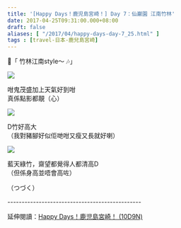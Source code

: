```yaml
---
title: '[Happy Days！鹿児島宮崎！] Day 7：仙巌園 江南竹林'
date: 2017-04-25T09:31:00.000+08:00
draft: false
aliases: [ "/2017/04/happy-days-day-7_25.html" ]
tags : [travel-日本-鹿兒島宮崎]
---
```


🎼「 竹林江南style～ 🎶」  

![](/images/kojkmi7d07.jpg)

咁鬼茂盛加上天氣好到咁  
真係點影都靚（心）  

![](/images/kojkmi7d07a.jpg)

D竹好高大  
（我對豬腳好似佢哋咁又瘦又長就好喇）  

![](/images/kojkmi7d07b.jpg)

藍天綠竹，齋望都覺得人都清高D  
（但係身高並唔會高咗）  
  
（つづく）  
  
\-----------------------------------------------  
  
延伸閱讀：[Happy Days！鹿児島宮崎！ (10D9N)](https://hidie.net/kojkmi10d9n/)
